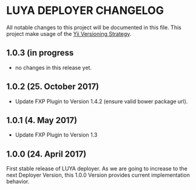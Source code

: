 LUYA DEPLOYER CHANGELOG
===

All notable changes to this project will be documented in this file. This project make usage of the [Yii Versioning Strategy](https://github.com/yiisoft/yii2/blob/master/docs/internals/versions.md).

1.0.3 (in progress
------------------

+ no changes in this release yet.

1.0.2 (25. October 2017)
-------------------

+ Update FXP Plugin to Version 1.4.2 (ensure valid bower package url).

1.0.1 (4. May 2017)
-------------------

+ Update FXP Plugin to Version 1.3

1.0.0 (24. April 2017)
----------------------

First stable release of LUYA deployer. As we are going to increase to the next Deployer Version, this 1.0.0 Version provides current implementation behavior.
